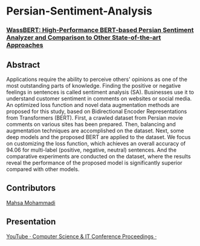 # Persian-Sentiment-Analysis
### [WassBERT: High-Performance BERT-based Persian Sentiment Analyzer and Comparison to Other State-of-the-art Approaches](https://aircconline.com/csit/abstract/v12n15/csit121517.html)

## Abstract

Applications require the ability to perceive others' opinions as one of the most outstanding parts of knowledge. Finding the positive or negative feelings in sentences is called sentiment analysis (SA). Businesses use it to understand customer sentiment in comments on websites or social media. An optimized loss function and novel data augmentation methods are proposed for this study, based on Bidirectional Encoder Representations from Transformers (BERT). First, a crawled dataset from Persian movie comments on various sites has been prepared. Then, balancing and augmentation techniques are accomplished on the dataset. Next, some deep models and the proposed BERT are applied to the dataset. We focus on customizing the loss function, which achieves an overall accuracy of 94.06 for multi-label (positive, negative, neutral) sentences. And the comparative experiments are conducted on the dataset, where the results reveal the performance of the proposed model is significantly superior compared with other models.

## Contributors
[Mahsa Mohammadi](https://github.com/engmahsa)

## Presentation 
[YouTube · Computer Science & IT Conference Proceedings ·](https://www.youtube.com/watch?v=1cUVrqwBz7s)
